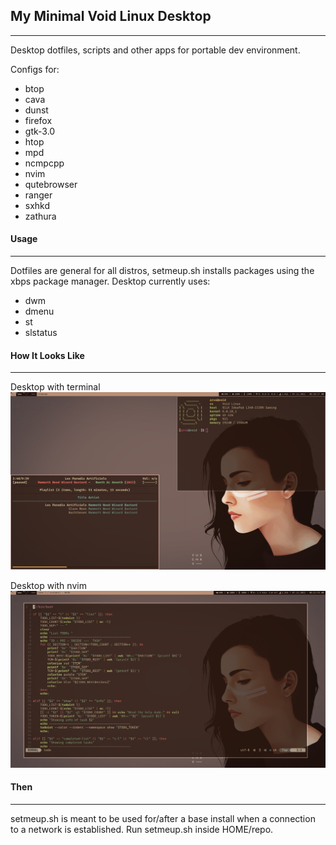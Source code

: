 ## My Minimal Void Linux Desktop
--------------------------------

Desktop dotfiles, scripts and other apps for portable dev environment.

Configs for:
* btop
* cava
* dunst
* firefox
* gtk-3.0
* htop
* mpd
* ncmpcpp
* nvim
* qutebrowser
* ranger
* sxhkd
* zathura

#### Usage
----------
Dotfiles are general for all distros, setmeup.sh installs packages using the xbps package manager.
Desktop currently uses:
* dwm
* dmenu
* st
* slstatus

#### How It Looks Like
----------------------
Desktop with terminal
![Desktop](./screenshots/1.png)

Desktop with nvim
![Nvim](./screenshots/2.png)

#### Then
---------
setmeup.sh is meant to be used for/after a base install when a connection to a network is established.
Run setmeup.sh inside HOME/repo.
